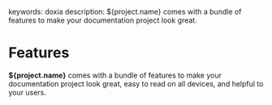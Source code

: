 keywords: doxia
description: ${project.name} comes with a bundle of features to make your documentation project look great.

# Features

**${project.name}** comes with a bundle of features to make your documentation project look great, easy to read on all devices, and helpful to your users.
